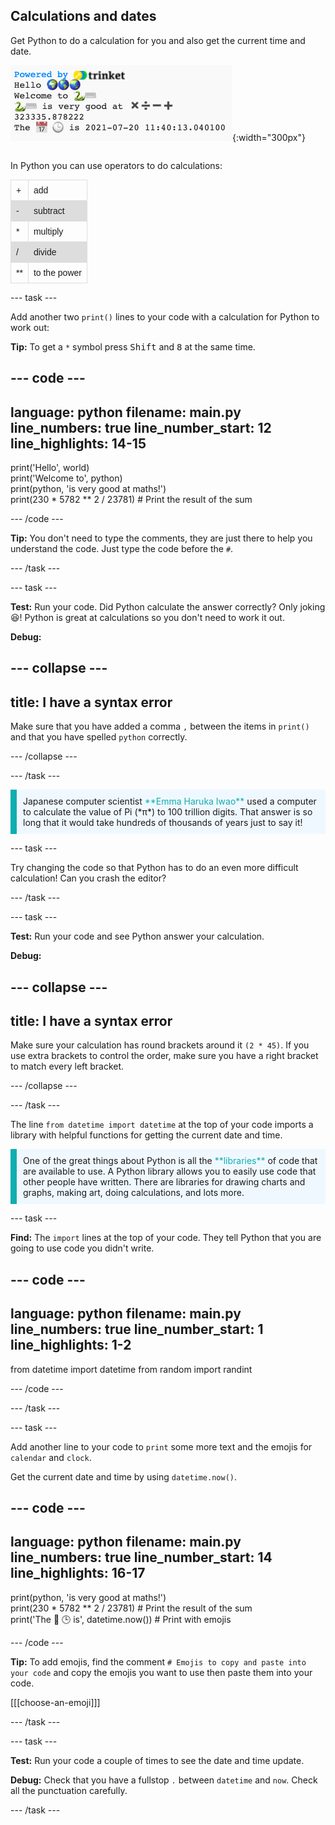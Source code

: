 ## Calculations and dates

<div style="display: flex; flex-wrap: wrap">
<div style="flex-basis: 200px; flex-grow: 1; margin-right: 15px;">
Get Python to do a calculation for you and also get the current time and date. 
</div>
<div>

![The text output area with five printed lines showing new sum and current date outputs.](images/sums_dates.png){:width="300px"}

</div>
</div>

In Python you can use operators to do calculations:

<style>
    table {
    font-family: arial, sans-serif;
    border-collapse: collapse;
    width: 60%;
    }

    td, th {
    border: 1px solid #dddddd;
    text-align: left;
    padding: 8px;
    }

    tr:nth-child(even) {
    background-color: #dddddd;
    }
</style>

<div>
<table >
  <tr>
    <td>+</td>
    <td>add</td>
  </tr>
  <tr>
    <td>-</td>
    <td>subtract</td>
  </tr>
  <tr>
    <td>*</td>
    <td>multiply</td>
  </tr>
  <tr>
    <td>/</td>
    <td>divide</td>
  </tr>
  <tr>
    <td>**</td>
    <td>to the power</td>
  </tr>
</table>
</div>

--- task ---

Add another two `print()` lines to your code with a calculation for Python to work out:

**Tip:** To get a `*` symbol press <kbd>Shift</kbd> and <kbd>8</kbd> at the same time.

--- code ---
---
language: python
filename: main.py
line_numbers: true
line_number_start: 12
line_highlights: 14-15
---

print('Hello', world)   
print('Welcome to', python)   
print(python, 'is very good at maths!')   
print(230 * 5782 ** 2 / 23781) # Print the result of the sum    

--- /code ---

**Tip:** You don't need to type the comments, they are just there to help you understand the code. Just type the code before the `#`.

--- /task ---

--- task ---

**Test:** Run your code. Did Python calculate the answer correctly? Only joking 😆! Python is great at calculations so you don't need to work it out.

**Debug:**

--- collapse ---
---
title: I have a syntax error
---

Make sure that you have added a comma `,` between the items in `print()` and that you have spelled `python` correctly.

--- /collapse ---

--- /task ---

<p style="border-left: solid; border-width:10px; border-color: #0faeb0; background-color: aliceblue; padding: 10px;">
Japanese computer scientist <span style="color: #0faeb0">**Emma Haruka Iwao**</span> used a computer to calculate the value of Pi (*π*) to 100 trillion digits. That answer is so long that it would take hundreds of thousands of years just to say it! 
</p>

--- task ---

Try changing the code so that Python has to do an even more difficult calculation! Can you crash the editor?

--- /task ---

--- task ---

**Test:** Run your code and see Python answer your calculation.

**Debug:** 

--- collapse ---
---
title: I have a syntax error
---

Make sure your calculation has round brackets around it `(2 * 45)`. If you use extra brackets to control the order, make sure you have a right bracket to match every left bracket.

--- /collapse ---

--- /task ---

The line `from datetime import datetime` at the top of your code imports a library with helpful functions for getting the current date and time.

<p style="border-left: solid; border-width:10px; border-color: #0faeb0; background-color: aliceblue; padding: 10px;">
One of the great things about Python is all the <span style="color: #0faeb0">**libraries**</span> of code that are available to use. A Python library allows you to easily use code that other people have written. There are libraries for drawing charts and graphs, making art, doing calculations, and lots more.
</p>

--- task ---

**Find:** The `import` lines at the top of your code. They tell Python that you are going to use code you didn't write.

--- code ---
---
language: python
filename: main.py
line_numbers: true
line_number_start: 1
line_highlights: 1-2
---

from datetime import datetime
from random import randint

--- /code ---

--- /task ---

--- task ---

Add another line to your code to `print` some more text and the emojis for `calendar` and `clock`.

Get the current date and time by using `datetime.now()`.

--- code ---
---
language: python
filename: main.py
line_numbers: true
line_number_start: 14
line_highlights: 16-17
---

print(python, 'is very good at maths!')     
print(230 * 5782 ** 2 / 23781) # Print the result of the sum     
print('The 📅 🕒 is', datetime.now()) # Print with emojis    
 
--- /code ---

**Tip:** To add emojis, find the comment `# Emojis to copy and paste into your code` and copy the emojis you want to use then paste them into your code. 

[[[choose-an-emoji]]]

--- /task ---

--- task ---

**Test:** Run your code a couple of times to see the date and time update.

**Debug:** Check that you have a fullstop `.` between `datetime` and `now`. Check all the punctuation carefully.

--- /task ---
